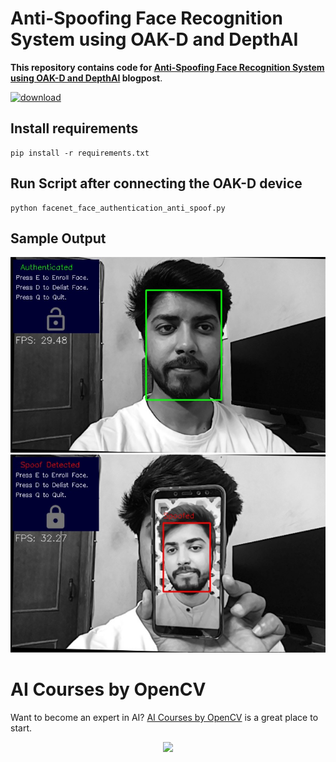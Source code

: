 # Anti-Spoofing Face Recognition System using OAK-D and DepthAI

**This repository contains code for [Anti-Spoofing Face Recognition System using OAK-D and DepthAI](https://learnopencv.com/anti-spoofing-face-recognition-system-using-oak-d-and-depthai/) blogpost**.


[<img src="https://learnopencv.com/wp-content/uploads/2022/07/download-button-e1657285155454.png" alt="download" width="200">](https://www.dropbox.com/sh/4xl3tvo7vuu6lz2/AACCG_AOfTggykhFQAiWbPPWa?dl=1)

## Install requirements
```
pip install -r requirements.txt
```

## Run Script after connecting the OAK-D device
```
python facenet_face_authentication_anti_spoof.py
```

## Sample Output

![](outputs/authenticated_output.jpg)
![](outputs/spoof_output.jpg)

# AI Courses by OpenCV

Want to become an expert in AI? [AI Courses by OpenCV](https://opencv.org/courses/) is a great place to start. 

<a href="https://opencv.org/courses/">
<p align="center"> 
<img src="https://learnopencv.com/wp-content/uploads/2023/01/AI-Courses-By-OpenCV-Github.png">
</p>
</a>
